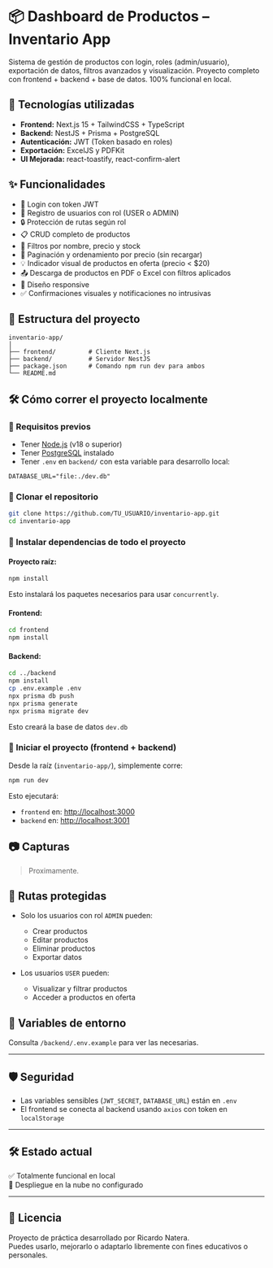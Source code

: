 # 📦 Dashboard de Productos – Inventario App

Sistema de gestión de productos con login, roles (admin/usuario), exportación de datos, filtros avanzados y visualización. Proyecto completo con frontend + backend + base de datos. 100% funcional en local.

## 🚀 Tecnologías utilizadas

- **Frontend:** Next.js 15 + TailwindCSS + TypeScript
- **Backend:** NestJS + Prisma + PostgreSQL
- **Autenticación:** JWT (Token basado en roles)
- **Exportación:** ExcelJS y PDFKit
- **UI Mejorada:** react-toastify, react-confirm-alert

## ✨ Funcionalidades

- 🔐 Login con token JWT
- 👤 Registro de usuarios con rol (USER o ADMIN)
- 🔒 Protección de rutas según rol
- 📋 CRUD completo de productos
- 🔎 Filtros por nombre, precio y stock
- 🔁 Paginación y ordenamiento por precio (sin recargar)
- 💡 Indicador visual de productos en oferta (precio < $20)
- 📤 Descarga de productos en PDF o Excel con filtros aplicados
- 📱 Diseño responsive
- ✅ Confirmaciones visuales y notificaciones no intrusivas

## 🧭 Estructura del proyecto

```
inventario-app/
│
├── frontend/         # Cliente Next.js
├── backend/          # Servidor NestJS
├── package.json      # Comando npm run dev para ambos
└── README.md
```

## 🛠 Cómo correr el proyecto localmente

### 🔹 Requisitos previos

- Tener [Node.js](https://nodejs.org/) (v18 o superior)
- Tener [PostgreSQL](https://www.postgresql.org/) instalado
- Tener `.env` en `backend/` con esta variable para desarrollo local:

```
DATABASE_URL="file:./dev.db"
```

### 🔸 Clonar el repositorio

```bash
git clone https://github.com/TU_USUARIO/inventario-app.git
cd inventario-app
```

### 🔸 Instalar dependencias de todo el proyecto

#### Proyecto raíz:

```bash
npm install
```

Esto instalará los paquetes necesarios para usar `concurrently`.

#### Frontend:

```bash
cd frontend
npm install
```

#### Backend:

```bash
cd ../backend
npm install
cp .env.example .env
npx prisma db push
npx prisma generate
npx prisma migrate dev
```
Esto creará la base de datos `dev.db`

### 🔹 Iniciar el proyecto (frontend + backend)

Desde la raíz (`inventario-app/`), simplemente corre:

```bash
npm run dev
```

Esto ejecutará:

- `frontend` en: [http://localhost:3000](http://localhost:3000)
- `backend` en: [http://localhost:3001](http://localhost:3001)

## 📷 Capturas

> Proximamente.

## 🧪 Rutas protegidas

- Solo los usuarios con rol `ADMIN` pueden:
  - Crear productos
  - Editar productos
  - Eliminar productos
  - Exportar datos

- Los usuarios `USER` pueden:
  - Visualizar y filtrar productos
  - Acceder a productos en oferta

## 🧪 Variables de entorno

Consulta `/backend/.env.example` para ver las necesarias.

---

## 🛡 Seguridad

- Las variables sensibles (`JWT_SECRET`, `DATABASE_URL`) están en `.env`
- El frontend se conecta al backend usando `axios` con token en `localStorage`

---

## 🛠 Estado actual

✅ Totalmente funcional en local  
🚫 Despliegue en la nube no configurado

---

## 📄 Licencia

Proyecto de práctica desarrollado por Ricardo Natera.  
Puedes usarlo, mejorarlo o adaptarlo libremente con fines educativos o personales.
